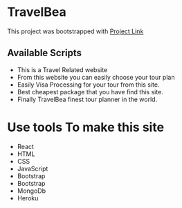 # TravelBea

This project was bootstrapped with [Project Link](https://travelbea-11869.web.app/)

## Available Scripts

* This is a Travel Related website
* From this website you can easily choose your tour plan
* Easily Visa Processing for your tour from this site.
* Best cheapest package that you have find this site.
* Finally TravelBea finest tour planner in the world.


# Use tools To make this site
* React
* HTML
* CSS
* JavaScript
* Bootstrap 
* Bootstrap 
* MongoDb
* Heroku